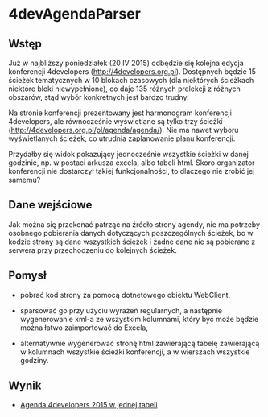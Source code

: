# 4devAgendaParser
## Wstęp
Już w najbliższy poniedziałek (20 IV 2015) odbędzie się kolejna edycja konferencji 4developers (http://4developers.org.pl). Dostępnych będzie 15 ścieżek tematycznych w 10 blokach czasowych (dla niektórych ścieżkach niektóre bloki niewypełnione), co daje 135 różnych prelekcji z różnych obszarów, stąd wybór konkretnych jest bardzo trudny.

Na stronie konferencji prezentowany jest harmonogram konferencji 4developers, ale równocześnie wyświetlane są tylko trzy ścieżki (http://4developers.org.pl/pl/agenda/agenda/). Nie ma nawet wyboru wyświetlanych ścieżek, co utrudnia zaplanowanie planu konferencji.

Przydałby się widok pokazujący jednocześnie wszystkie ścieżki w danej godzinie, np. w postaci arkusza excela, albo tabeli html. Skoro organizator konferencji nie dostarczył takiej funkcjonalności, to dlaczego nie zrobić jej samemu?

## Dane wejściowe
Jak można się przekonać patrząc na źródło strony agendy, nie ma potrzeby osobnego pobierania danych dotyczących poszczególnych ścieżek, bo w kodzie strony są dane wszystkich ścieżek i żadne dane nie są pobierane z serwera przy przechodzeniu do kolejnych ścieżek.

## Pomysł
* pobrać kod strony za pomocą dotnetowego obiektu WebClient, 

* sparsować go przy użyciu wyrażeń regularnych, a następnie wygenerowanie xml-a ze wszystkim kolumnami, który być może będzie można łatwo zaimportować do Excela,

* alternatywnie wygenerować stronę html zawierającą tabelę zawierającą w kolumnach wszystkie ścieżki konferencji, a w wierszach wszystkie godziny.

## Wynik
* [Agenda 4developers 2015 w jednej tabeli](https://cdn.rawgit.com/GrzesiekGdn/4devAgendaParser/master/Agenda.html)
